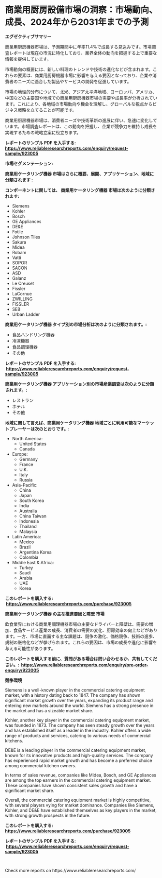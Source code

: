 <p><h1>商業用厨房設備市場の洞察：市場動向、成長、2024年から2031年までの予測</h1></p><p><strong>エグゼクティブサマリー</strong></p>
<p><p>商業用厨房機器市場は、予測期間中に年率11.4%で成長する見込みです。市場調査レポートは現在の市況に特化しており、業界全体の動向を把握する上で重要な情報を提供しています。</p><p>市場動向の概要には、新しい料理のトレンドや技術の進化などが含まれます。これらの要素は、商業用厨房機器市場に影響を与える要因となっており、企業や消費者のニーズに適合した製品やサービスの開発を促進しています。</p><p>市場の地理的分布について、北米、アジア太平洋地域、ヨーロッパ、アメリカ、中国などの主要国や地域での商業用厨房機器市場の需要や成長率が分析されています。これにより、各地域の市場動向や機会を理解し、グローバルな視点からビジネス戦略を立てることが可能です。</p><p>商業用厨房機器市場は、消費者ニーズや技術革新の進展に伴い、急速に変化しています。市場調査レポートは、この動向を把握し、企業が競争力を維持し成長を実現するための戦略立案に役立ちます。</p></p>
<p><strong>レポートのサンプル PDF を入手する: <a href="https://www.reliableresearchreports.com/enquiry/request-sample/923005">https://www.reliableresearchreports.com/enquiry/request-sample/923005</a></strong></p>
<p><strong>市場セグメンテーション:</strong></p>
<p><strong> 商業用ケータリング機器 市場はさらに概要、展開、アプリケーション、地域に分類されます :</strong></p>
<p><strong>コンポーネントに関しては、 商業用ケータリング機器 市場は次のように分類されます: &nbsp;</strong></p>
<p><ul><li>Siemens</li><li>Kohler</li><li>Bosch</li><li>GE Appliances</li><li>DE&E</li><li>Fotile</li><li>Johnson Tiles</li><li>Sakura</li><li>Midea</li><li>Robam</li><li>Vatti</li><li>SOPOR</li><li>SACON</li><li>ASD</li><li>Galanz</li><li>Le Creuset</li><li>Fissler</li><li>LaCornue</li><li>ZWILLING</li><li>FISSLER</li><li>SEB</li><li>Urban Ladder</li></ul></p>
<p><strong> 商業用ケータリング機器 タイプ別の市場分析は次のように分類されます。:</strong></p>
<p><ul><li>食品ハンドリング機器</li><li>冷凍機器</li><li>食品調理機器</li><li>その他</li></ul></p>
<p><strong>レポートのサンプル PDF を入手する: &nbsp;<a href="https://www.reliableresearchreports.com/enquiry/request-sample/923005">https://www.reliableresearchreports.com/enquiry/request-sample/923005</a></strong></p>
<p><strong> 商業用ケータリング機器 アプリケーション別の市場産業調査は次のように分類されます。:</strong></p>
<p><ul><li>レストラン</li><li>ホテル</li><li>その他</li></ul></p>
<p><strong>地域に関して言えば、商業用ケータリング機器 地域ごとに利用可能なマーケットプレーヤーは次のとおりです。:</strong></p>
<p><ul>
    <li>
        North America:
        <ul>
            <li>United States</li>
            <li>Canada</li>
        </ul>
    </li>
    <li>
        Europe:
        <ul>
            <li>Germany</li>
            <li>France</li>
            <li>U.K.</li>
            <li>Italy</li>
            <li>Russia</li>
        </ul>
    </li>
    <li>
        Asia-Pacific:
        <ul>
            <li>China</li>
            <li>Japan</li>
            <li>South Korea</li>
            <li>India</li>
            <li>Australia</li>
            <li>China Taiwan</li>
            <li>Indonesia</li>
            <li>Thailand</li>
            <li>Malaysia</li>
        </ul>
    </li>
    <li>
        Latin America:
        <ul>
            <li>Mexico</li>
            <li>Brazil</li>
            <li>Argentina Korea</li>
            <li>Colombia</li>
        </ul>
    </li>
    <li>
        Middle East & Africa:
        <ul>
            <li>Turkey</li>
            <li>Saudi</li>
            <li>Arabia</li>
            <li>UAE</li>
            <li>Korea</li>
        </ul>
    </li>
    </ul></p>
<p><strong>このレポートを購入する: &nbsp;<a href="https://www.reliableresearchreports.com/purchase/923005">https://www.reliableresearchreports.com/purchase/923005</a></strong></p>
<p><strong>商業用ケータリング機器 の主な推進要因と障壁 市場</strong></p>
<p><p>飲食業界における商業用調理機器市場の主要なドライバーと障壁は、需要の増加、食品サービス産業の成長、消費者の需要の変化、厨房効率の向上などがあります。一方、市場に直面する主な課題は、競争の激化、価格競争、技術の進歩、規制の厳格化などが挙げられます。これらの要因は、市場の成長や進化に影響を与える可能性があります。</p></p>
<p><strong>このレポートを購入する前に、質問がある場合は問い合わせるか、共有してください。:&nbsp; <a href="https://www.reliableresearchreports.com/enquiry/pre-order-enquiry/923005">https://www.reliableresearchreports.com/enquiry/pre-order-enquiry/923005</a></strong></p>
<p><strong>競争環境</strong></p>
<p><p>Siemens is a well-known player in the commercial catering equipment market, with a history dating back to 1847. The company has shown significant market growth over the years, expanding its product range and entering new markets around the world. Siemens has a strong presence in the market and has a sizeable market share.</p><p>Kohler, another key player in the commercial catering equipment market, was founded in 1873. The company has seen steady growth over the years and has established itself as a leader in the industry. Kohler offers a wide range of products and services, catering to various needs of commercial kitchens.</p><p>DE&E is a leading player in the commercial catering equipment market, known for its innovative products and high-quality services. The company has experienced rapid market growth and has become a preferred choice among commercial kitchen owners.</p><p>In terms of sales revenue, companies like Midea, Bosch, and GE Appliances are among the top earners in the commercial catering equipment market. These companies have shown consistent sales growth and have a significant market share.</p><p>Overall, the commercial catering equipment market is highly competitive, with several players vying for market dominance. Companies like Siemens, Kohler, and DE&E have established themselves as key players in the market, with strong growth prospects in the future.</p></p>
<p><strong>このレポートを購入する: &nbsp; <a href="https://www.reliableresearchreports.com/purchase/923005">https://www.reliableresearchreports.com/purchase/923005</a></strong></p>
<p><strong>レポートのサンプル PDF を入手する: &nbsp;<a href="https://www.reliableresearchreports.com/enquiry/request-sample/923005">https://www.reliableresearchreports.com/enquiry/request-sample/923005</a></strong><strong></strong></p>
<p>&nbsp;</p>
<p>Check more reports on https://www.reliableresearchreports.com/</p>